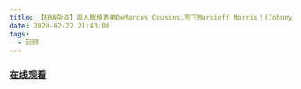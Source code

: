 ```yaml
---
title: 【NBA杂谈】湖人裁掉表弟DeMarcus Cousins,签下Markieff Morris！(Johnny聊nba)
date: 2020-02-22 21:43:08
tags:
  - 回顾
---
```


### <a href="https://weibo.com/tv/v/Ivo7aDN0H?fid=1034:4474807966957588" target="_blank">在线观看</a>